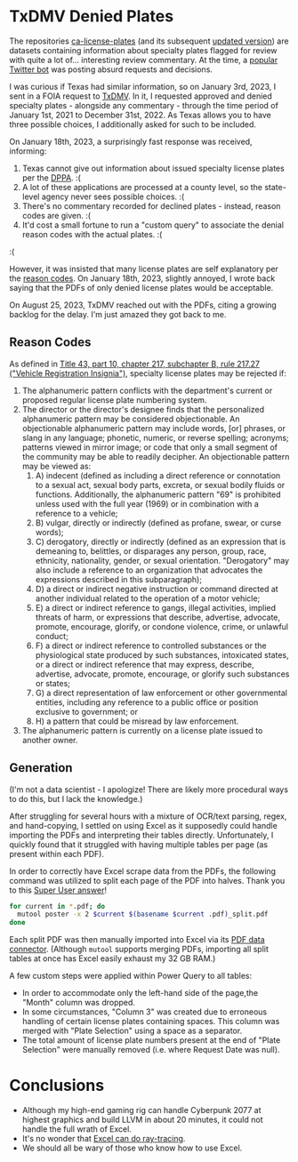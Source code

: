 # TxDMV Denied Plates
The repositories [ca-license-plates](https://github.com/veltman/ca-license-plates) (and its subsequent [updated version](https://github.com/21five/ca-license-plates)) are datasets containing information about specialty plates flagged for review with quite a lot of... interesting review commentary. At the time, a [popular Twitter bot](https://botsin.space/@ca_dmv_bot) was posting absurd requests and decisions.

I was curious if Texas had similar information, so on January 3rd, 2023, I sent in a FOIA request to [TxDMV](https://www.txdmv.gov). In it, I requested approved and denied specialty plates - alongside any commentary - through the time period of January 1st, 2021 to December 31st, 2022. As Texas allows you to have three possible choices, I additionally asked for such to be included.

On January 18th, 2023, a surprisingly fast response was received, informing:
1. Texas cannot give out information about issued specialty license plates per the [DPPA](https://en.wikipedia.org/wiki/Driver's_Privacy_Protection_Act). :(
2. A lot of these applications are processed at a county level, so the state-level agency never sees possible choices. :(
3. There's no commentary recorded for declined plates - instead, reason codes are given. :(
4. It'd cost a small fortune to run a "custom query" to associate the denial reason codes with the actual plates. :(

:(

However, it was insisted that many license plates are self explanatory per the [reason codes](#reason-codes). On January 18th, 2023, slightly annoyed, I wrote back saying that the PDFs of only denied license plates would be acceptable.

On August 25, 2023, TxDMV reached out with the PDFs, citing a growing backlog for the delay. I'm just amazed they got back to me.

## Reason Codes
As defined in [Title 43, part 10, chapter 217, subchapter B, rule 217.27 ("Vehicle Registration Insignia")](https://texreg.sos.state.tx.us/public/readtac$ext.TacPage?sl=R&app=9&p_dir=&p_rloc=&p_tloc=&p_ploc=&pg=1&p_tac=&ti=43&pt=10&ch=217&rl=27), specialty license plates may be rejected if:

1. The alphanumeric pattern conflicts with the department's current or proposed regular license plate numbering system.
2. The director or the director's designee finds that the personalized alphanumeric pattern may be considered objectionable. An objectionable alphanumeric pattern may include words, [or] phrases, or slang in any language; phonetic, numeric, or reverse spelling; acronyms; patterns viewed in mirror image; or code that only a small segment of the community may be able to readily decipher. An objectionable pattern may be viewed as:
    1. A) indecent (defined as including a direct reference or connotation to a sexual act, sexual body parts, excreta, or sexual bodily fluids or functions. Additionally, the alphanumeric pattern "69" is prohibited unless used with the full year (1969) or in combination with a reference to a vehicle;
    2. B) vulgar, directly or indirectly (defined as profane, swear, or curse words);
    3. C) derogatory, directly or indirectly (defined as an expression that is demeaning to, belittles, or disparages any person, group, race, ethnicity, nationality, gender, or sexual orientation. "Derogatory" may also include a reference to an organization that advocates the expressions described in this subparagraph);
    4. D) a direct or indirect negative instruction or command directed at another individual related to the operation of a motor vehicle;
    5. E) a direct or indirect reference to gangs, illegal activities, implied threats of harm, or expressions that describe, advertise, advocate, promote, encourage, glorify, or condone violence, crime, or unlawful conduct;
    6. F) a direct or indirect reference to controlled substances or the physiological state produced by such substances, intoxicated states, or a direct or indirect reference that may express, describe, advertise, advocate, promote, encourage, or glorify such substances or states;
    7. G) a direct representation of law enforcement or other governmental entities, including any reference to a public office or position exclusive to government; or
    8. H) a pattern that could be misread by law enforcement.
3. The alphanumeric pattern is currently on a license plate issued to another owner.

## Generation
(I'm not a data scientist - I apologize! There are likely more procedural ways to do this, but I lack the knowledge.)

After struggling for several hours with a mixture of OCR/text parsing, regex, and hand-copying, I settled on using Excel as it supposedly could handle importing the PDFs and interpreting their tables directly. Unfortunately, I quickly found that it struggled with having multiple tables per page (as present within each PDF).

In order to correctly have Excel scrape data from the PDFs, the following command was utilized to split each page of the PDF into halves. Thank you to this [Super User answer](https://superuser.com/a/1000913)!

```sh
for current in *.pdf; do
  mutool poster -x 2 $current $(basename $current .pdf)_split.pdf
done
```

Each split PDF was then manually imported into Excel via its [PDF data connector](https://techcommunity.microsoft.com/t5/excel-blog/announcing-data-import-from-pdf-documents/ba-p/1569202). (Although `mutool` supports merging PDFs, importing all split tables at once has Excel easily exhaust my 32 GB RAM.)

A few custom steps were applied within Power Query to all tables:
- In order to accommodate only the left-hand side of the page,the "Month" column was dropped.
- In some circumstances, "Column 3" was created due to erroneous handling of certain license plates containing spaces. This column was merged with "Plate Selection" using a space as a separator.
- The total amount of license plate numbers present at the end of "Plate Selection" were manually removed (i.e. where Request Date was null).

# Conclusions
- Although my high-end gaming rig can handle Cyberpunk 2077 at highest graphics and build LLVM in about 20 minutes, it could not handle the full wrath of Excel.
- It's no wonder that [Excel can do ray-tracing](https://github.com/s0lly/Raytracer-In-Excel).
- We should all be wary of those who know how to use Excel.
